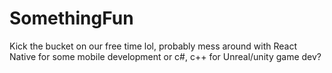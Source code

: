 # SomethingFun
Kick the bucket on our free time lol, probably mess around with React Native for some mobile development or c#, c++ for Unreal/unity game dev?
